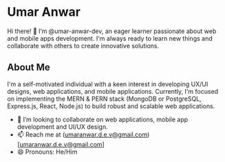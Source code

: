 # Umar Anwar

Hi there! 👋 I’m @umar-anwar-dev, an eager learner passionate about web and mobile apps development. 
I'm always ready to learn new things and collaborate with others to create innovative solutions.

## About Me
I'm a self-motivated individual with a keen interest in developing UX/UI designs, web applications, and mobile applications. 
Currently, I'm focused on implementing the MERN & PERN stack (MongoDB or PostgreSQL, Express.js, React, Node.js) to build robust and scalable web applications.

- 💞️ I’m looking to collaborate on web applications, mobile app development and UI/UX design.
- 📫 Reach me at (umaranwar.d.e.v@gmail.com)[umaranwar.d.e.v@gmail.com]
- 😄 Pronouns: He/Him

